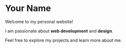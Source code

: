 <!DOCTYPE html>
<html>
<body>
    <div class="container">
        <h1>Your Name</h1>
        <p>Welcome to my personal website!</p>
        <p>I am passionate about <strong>web development</strong> and <strong>design</strong>.</p>
        <p>Feel free to explore my projects and learn more about me.</p>
    </div>
</body>
</html>
